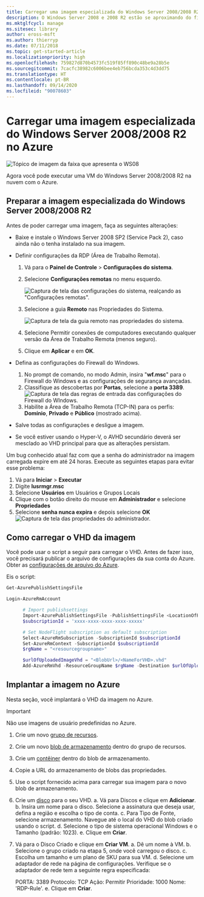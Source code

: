 ```yaml
---
title: Carregar uma imagem especializada do Windows Server 2008/2008 R2 no Azure
description: O Windows Server 2008 e 2008 R2 estão se aproximando do fim de serviço. Saiba como migrar sua carga de trabalho para o Azure hospedando o Windows Server na nuvem.
ms.mktglfcycl: manage
ms.sitesec: library
author: eross-msft
ms.author: thierryp
ms.date: 07/11/2018
ms.topic: get-started-article
ms.localizationpriority: high
ms.openlocfilehash: 759827d870b4573fc519f85ff890c48be9a28b5e
ms.sourcegitcommit: 7cacfc38982c6006bee4eb756bcda353c4d3dd75
ms.translationtype: HT
ms.contentlocale: pt-BR
ms.lasthandoff: 09/14/2020
ms.locfileid: "90078603"
---
```

# <a name="upload-a-windows-server-20082008-r2-specialized-image-to-azure"></a>Carregar uma imagem especializada do Windows Server 2008/2008 R2 no Azure

![Tópico de imagem da faixa que apresenta o WS08](media/WS08-image-banner-large.png)

Agora você pode executar uma VM do Windows Server 2008/2008 R2 na nuvem com o Azure.

## <a name="prep-the-windows-server-20082008-r2-specialized-image"></a>Preparar a imagem especializada do Windows Server 2008/2008 R2
Antes de poder carregar uma imagem, faça as seguintes alterações:

- Baixe e instale o Windows Server 2008 SP2 (Service Pack 2), caso ainda não o tenha instalado na sua imagem.

- Definir configurações da RDP (Área de Trabalho Remota).
  1. Vá para o **Painel de Controle** > **Configurações do sistema**.
  2. Selecione **Configurações remotas** no menu esquerdo.

     ![Captura de tela das configurações do sistema, realçando as "Configurações remotas".](media/1a_remote_settings.png)

  3. Selecione a guia **Remoto** nas Propriedades do Sistema.

     ![Captura de tela da guia remoto nas propriedades do sistema.](media/2c_sysprops.png)

  4. Selecione Permitir conexões de computadores executando qualquer versão da Área de Trabalho Remota (menos seguro).
  5. Clique em **Aplicar** e em **OK**.
- Defina as configurações do Firewall do Windows.
   1. No prompt de comando, no modo Admin, insira "**wf.msc**" para o Firewall do Windows e as configurações de segurança avançadas.
   2. Classifique as descobertas por **Portas**, selecione a **porta 3389**.
     ![Captura de tela das regras de entrada das configurações do Firewall do WIndows.](media/3b_inboundrules.png)
   3. Habilite a Área de Trabalho Remota (TCP-IN) para os perfis: **Domínio**, **Privado** e **Público** (mostrado acima).

- Salve todas as configurações e desligue a imagem.
- Se você estiver usando o Hyper-V, o AVHD secundário deverá ser mesclado ao VHD principal para que as alterações persistam.

Um bug conhecido atual faz com que a senha do administrador na imagem carregada expire em até 24 horas. Execute as seguintes etapas para evitar esse problema:

1. Vá para **Iniciar** > **Executar**
2. Digite **lusrmgr.msc**
3. Selecione **Usuários** em Usuários e Grupos Locais
4. Clique com o botão direito do mouse em **Administrador** e selecione **Propriedades**
5. Selecione **senha nunca expira** e depois selecione **OK**
![Captura de tela das propriedades do administrador.](media/6_adminprops.png)

## <a name="uploading-the-image-vhd"></a>Como carregar o VHD da imagem
Você pode usar o script a seguir para carregar o VHD. Antes de fazer isso, você precisará publicar o arquivo de configurações da sua conta do Azure. Obter as [configurações de arquivo do Azure](https://azure.microsoft.com/downloads/).

Eis o script:

```powershell
Get-AzurePublishSettingsFile

Login-AzureRmAccount

      # Import publishsettings
      Import-AzurePublishSettingsFile -PublishSettingsFile <LocationOfPublishingFile>
      $subscriptionId = 'xxxx-xxxx-xxxx-xxxx-xxxxx'

      # Set NodeFlight subscription as default subscription
      Select-AzureRmSubscription -SubscriptionId $subscriptionId
      Set-AzureRmContext -SubscriptionId $subscriptionId
      $rgName = "<resourcegroupname>"

      $urlOfUploadedImageVhd = "<BlobUrl>/<NameForVHD>.vhd"
      Add-AzureRmVhd -ResourceGroupName $rgName -Destination $urlOfUploadedImageVhd -LocalFilePath "<FilePath>"
```
## <a name="deploy-the-image-in-azure"></a>Implantar a imagem no Azure
Nesta seção, você implantará o VHD da imagem no Azure.

> [!IMPORTANT]
> Não use imagens de usuário predefinidas no Azure.

1.    Crie um novo [grupo de recursos](/rest/api/resources/resourcegroups/createorupdate).
2.    Crie um novo [blob de armazenamento](/rest/api/storageservices/put-blob) dentro do grupo de recursos.
3.    Crie um [contêiner](/rest/api/storageservices/create-container) dentro do blob de armazenamento.
4.    Copie a URL do armazenamento de blobs das propriedades.
5.    Use o script fornecido acima para carregar sua imagem para o novo blob de armazenamento.
6.    Crie um [disco](/azure/virtual-machines/windows/prepare-for-upload-vhd-image) para o seu VHD.
     a.    Vá para Discos e clique em **Adicionar**.
     b.    Insira um nome para o disco. Selecione a assinatura que deseja usar, defina a região e escolha o tipo de conta.
     c. Para Tipo de Fonte, selecione armazenamento. Navegue até o local do VHD do blob criado usando o script.
     d. Selecione o tipo de sistema operacional Windows e o Tamanho (padrão: 1023).
     e. Clique em **Criar**.

7.    Vá para o Disco Criado e clique em **Criar VM**.
     a.    Dê um nome à VM.
     b.    Selecione o grupo criado na etapa 5, onde você carregou o disco.
     c.    Escolha um tamanho e um plano de SKU para sua VM.
     d.    Selecione um adaptador de rede na página de configurações. Verifique se o adaptador de rede tem a seguinte regra especificada:

        PORTA: 3389 Protocolo: TCP Ação: Permitir Prioridade: 1000 Nome: 'RDP-Rule'.
     e.    Clique em **Criar**.
